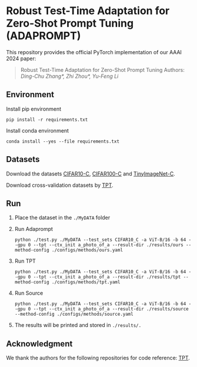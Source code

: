 # Robust Test-Time Adaptation for Zero-Shot Prompt Tuning (ADAPROMPT)

This repository provides the official PyTorch implementation of our AAAI 2024 paper:

> Robust Test-Time Adaptation for Zero-Shot Prompt Tuning
> Authors: *Ding-Chu Zhang\*, Zhi Zhou\*, Yu-Feng Li*

## Environment

Install pip environment

`pip install -r requirements.txt`

Install conda environment

`conda install --yes --file requirements.txt`

## Datasets

Download the datasets [CIFAR10-C](https://zenodo.org/records/2535967), [CIFAR100-C](https://zenodo.org/records/3555552) and [TinyImageNet-C](https://zenodo.org/records/2536630).

Download cross-validation datasets by [TPT](https://github.com/azshue/TPT?tab=readme-ov-file).


## Run

1. Place the dataset in the `./MyDATA` folder

2. Run Adaprompt

    `python ./test.py ./MyDATA --test_sets CIFAR10_C -a ViT-B/16 -b 64 --gpu 0 --tpt --ctx_init a_photo_of_a --result-dir ./results/ours --method-config ./configs/methods/ours.yaml`

3. Run TPT

    `python ./test.py ./MyDATA --test_sets CIFAR10_C -a ViT-B/16 -b 64 --gpu 0 --tpt --ctx_init a_photo_of_a --result-dir ./results/tpt --method-config ./configs/methods/tpt.yaml `

4. Run Source

    `python ./test.py ./MyDATA --test_sets CIFAR10_C -a ViT-B/16 -b 64 --gpu 0 --tpt --ctx_init a_photo_of_a --result-dir ./results/source --method-config ./configs/methods/source.yaml `


5. The results will be printed and stored in `./results/.`

## Acknowledgment

We thank the authors for the following repositories for code reference: [TPT](https://github.com/azshue/TPT?tab=readme-ov-file).